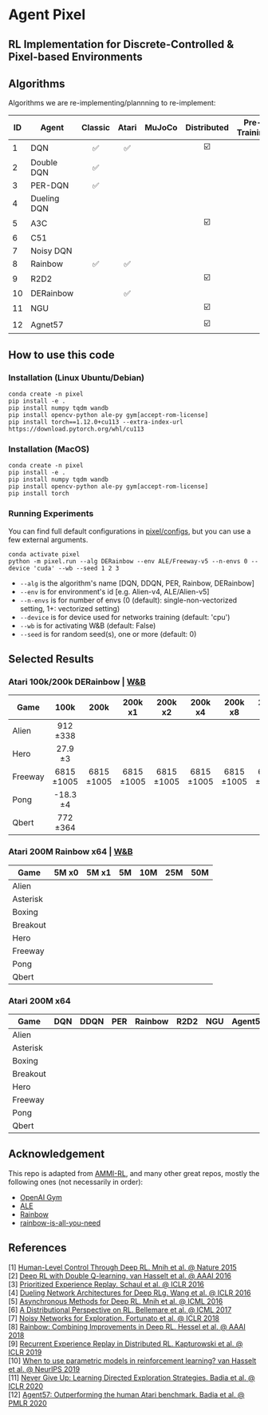 # Agent Pixel

## RL Implementation for Discrete-Controlled & Pixel-based Environments

## Algorithms
Algorithms we are re-implementing/plannning to re-implement:

| ID | Agent | Classic | Atari | MuJoCo | Distributed | Pre-Training | SFs |
| --- | --- | :---: | :---: | :---: | :---: | :---: | :---: |
| 1 | DQN | ✅ | ✅ |  | ☑️ |  |  |
| 2 | Double DQN | ✅ |  |  |  |  |  |
| 3 | PER-DQN | ✅ |  |  |  |  |  |
| 4 | Dueling DQN |  |  |  |  |  |  |
| 5 | A3C |  |  |  | ☑️ |  |  |
| 6 | C51 |  |  |  |  |  |  |
| 7 | Noisy DQN |  |  |  |  |  |  |
| 8 | Rainbow | ✅ | ✅ |  |  |  |  |
| 9 | R2D2 |  |  |  | ☑️ |  |  |
| 10 | DERainbow |  | ✅ |  |  |  |  |
| 11 | NGU |  |  |  | ☑️ |  |  |
| 12 | Agnet57 |  |  |  | ☑️ |  |  |

## How to use this code
### Installation (Linux Ubuntu/Debian)
```
conda create -n pixel
pip install -e .
pip install numpy tqdm wandb
pip install opencv-python ale-py gym[accept-rom-license]
pip install torch==1.12.0+cu113 --extra-index-url https://download.pytorch.org/whl/cu113
```

### Installation (MacOS)
```
conda create -n pixel
pip install -e .
pip install numpy tqdm wandb
pip install opencv-python ale-py gym[accept-rom-license]
pip install torch
```

### Running Experiments
You can find full default configurations in [pixel/configs](https://github.com/RamiSketcher/AgentPixel/tree/main/pixel/configs), but you can use a few external arguments.
```
conda activate pixel
python -m pixel.run --alg DERainbow --env ALE/Freeway-v5 --n-envs 0 --device 'cuda' --wb --seed 1 2 3
```
* ```--alg``` is the algorithm's name [DQN, DDQN, PER, Rainbow, DERainbow]
* ```--env``` is for environment's id [e.g. Alien-v4, ALE/Alien-v5]
* ```--n-envs``` is for number of envs (0 (default): single-non-vectorized setting, 1+: vectorized setting)
* ```--device``` is for device used for networks training (default: 'cpu')
* ```--wb``` is for activating W&B (default: False)
* ```--seed``` is for random seed(s), one or more (default: 0)

## Selected Results
### Atari 100k/200k DERainbow | [W&B](https://wandb.ai/rami-ahmed/ATARI-100-200K?workspace=user-rami-ahmed)
| Game | 100k | 200k | 200k x1 | 200k x2 | 200k x4 | 200k x8 | 200k x16 | 200k x64 |
| --- | :---: | :---: | :---: | :---: | :---: | :---: | :---: | :---: |
| Alien | 912 ±338 |  |  |  |  |  |  |  |
| Hero | 27.9 ±3 |  |  |  |  |  |  |  |
| Freeway | 6815 ±1005 | 6815 ±1005 | 6815 ±1005 | 6815 ±1005 | 6815 ±1005 | 6815 ±1005 | 6815 ±1005 | 6815 ±1005 |
| Pong | -18.3 ±4 |  |  |  |  |  |  |  |
| Qbert | 772 ±364 |  |  |  |  |  |  |  |

### Atari 200M Rainbow x64 | [W&B](https://)
| Game | 5M x0 | 5M x1 | 5M | 10M | 25M | 50M |
| --- | :---: | :---: | :---: | :---: | :---: | :---: |
| Alien |  |  |  |  |  |  |
| Asterisk |  |  |  |  |  |  |
| Boxing |  |  |  |  |  |  |
| Breakout |  |  |  |  |  |  |
| Hero |  |  |  |  |  |  |
| Freeway |  |  |  |  |  |  |
| Pong |  |  |  |  |  |  |
| Qbert |  |  |  |  |  |  |

### Atari 200M x64
| Game | DQN | DDQN | PER | Rainbow | R2D2 | NGU | Agent57 |
| --- | :---: | :---: | :---: | :---: | :---: | :---: | :---: |
| Alien |  |  |  |  |  |  |  |
| Asterisk |  |  |  |  |  |  |  |
| Boxing |  |  |  |  |  |  |  |
| Breakout |  |  |  |  |  |  |  |
| Hero |  |  |  |  |  |  |  |
| Freeway |  |  |  |  |  |  |  |
| Pong |  |  |  |  |  |  |  |
| Qbert |  |  |  |  |  |  |  |


## Acknowledgement
This repo is adapted from [AMMI-RL](https://github.com/RamiSketcher/AMMI-RL), and many other great repos, mostly the following ones (not necessarily in order):
- [OpenAI Gym](https://github.com/openai/gym)
- [ALE](https://github.com/mgbellemare/Arcade-Learning-Environment)
- [Rainbow](https://github.com/Kaixhin/Rainbow)
- [rainbow-is-all-you-need](https://github.com/Curt-Park/rainbow-is-all-you-need/)

## References 

[1] [Human-Level Control Through Deep RL. Mnih et al. @ Nature 2015](https://www.nature.com/articles/nature14236)  
[2] [Deep RL with Double Q-learning. van Hasselt et al. @ AAAI 2016](https://arxiv.org/abs/1509.06461)  
[3] [Prioritized Experience Replay. Schaul et al. @ ICLR 2016](https://arxiv.org/abs/1511.05952?context=cs)  
[4] [Dueling Network Architectures for Deep RLg. Wang et al. @ ICLR 2016](https://arxiv.org/abs/1511.06581)  
[5] [Asynchronous Methods for Deep RL. Mnih et al. @ ICML 2016](https://arxiv.org/abs/1602.01783)  
[6] [A Distributional Perspective on RL. Bellemare et al. @ ICML 2017](https://arxiv.org/abs/1707.06887)  
[7] [Noisy Networks for Exploration. Fortunato et al. @ ICLR 2018](https://arxiv.org/abs/1706.10295)  
[8] [Rainbow: Combining Improvements in Deep RL. Hessel et al. @ AAAI 2018](https://arxiv.org/abs/1710.02298)  
[9] [Recurrent Experience Replay in Distributed RL. Kapturowski et al. @ ICLR 2019](https://www.deepmind.com/publications/recurrent-experience-replay-in-distributed-reinforcement-learning)  
[10] [When to use parametric models in reinforcement learning? van Hasselt et al. @ NeurIPS 2019](https://arxiv.org/abs/1906.05243)  
[11] [Never Give Up: Learning Directed Exploration Strategies. Badia et al. @ ICLR 2020](https://arxiv.org/abs/2002.06038)  
[12] [Agent57: Outperforming the human Atari benchmark. Badia et al. @ PMLR 2020](https://arxiv.org/abs/2003.13350)  
